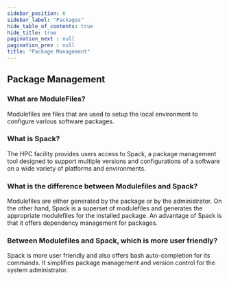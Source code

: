 ```yaml
---
sidebar_position: 6
sidebar_label: "Packages"
hide_table_of_contents: true
hide_title: true
pagination_next : null
pagination_prev : null
title: "Package Management"
---
```


## Package Management

### What are ModuleFiles?

Modulefiles are files that are used to setup the local environment to configure various software packages.

### What is Spack?

The HPC facility provides users access to Spack, a package management tool designed to support multiple versions and configurations of a software on a wide variety of platforms and environments.

### What is the difference between Modulefiles and Spack?

Modulefiles are either generated by the package or by the administrator. On the other hand, Spack is a superset of modulefiles and generates the appropriate modulefiles for the installed package. An advantage of Spack is that it offers dependency management for packages.


### Between Modulefiles and Spack, which is more user friendly? 

Spack is more user friendly and also offers bash auto-completion for its commands. It simplifies package management and version control for the system administrator.

